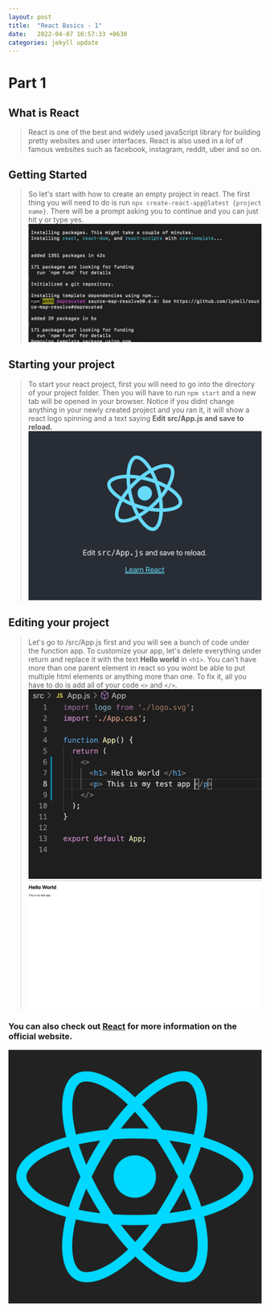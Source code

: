```yaml
---
layout: post
title:  "React Basics - 1"
date:   2022-04-07 16:57:33 +0630
categories: jekyll update
---
```

# Part 1

## What is React
> React is one of the best and widely used javaScript library for building pretty websites and user interfaces. React is also used in a lof of famous websites such as facebook, instagram, reddit, uber and so on. 

## Getting Started
> So let's start with how to create an empty project in react. The first thing you will need to do is run `npx create-react-app@latest {project name}`. There will be a prompt asking you to continue and you can just hit y or type yes. 
![React_createProject](/assets/images/React_createProject.png "React Create Project") 

## Starting your project
> To start your react project, first you will need to go into the directory of your project folder. Then you will have to run `npm start` and a new tab will be opened in your browser. Notice if you didnt change anything in your newly created project and you ran it, it will show a react logo spinning and a text saying **Edit src/App.js and save to reload.**
![React_startProject](/assets/images/React_startProject.png "React Start Project")

## Editing your project
> Let's go to /src/App.js first and you will see a bunch of code under the function app. To customize your app, let's delete everything under return and replace it with the text **Hello world** in `<h1>`. You can't have more than one parent element in react so you wont be able to put multiple html elements or anything more than one. To fix it, all you have to do is add all of your code `<>` and `</>`. 
![React_helloWorld](/assets/images/React_helloWorld.png "React Hello World")
![React_helloWorld](/assets/images/React_helloWorld2.png "React Hello World")

### You can also check out [React][React] for more information on the official website.
![React_logo](/assets/images/React_logo.png "logo")


[React]: https://reactjs.org/